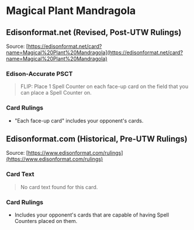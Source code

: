 # Magical Plant Mandragola

## Edisonformat.net (Revised, Post-UTW Rulings)

Source: [https://edisonformat.net/card?name=Magical%20Plant%20Mandragola](https://edisonformat.net/card?name=Magical%20Plant%20Mandragola)

### Edison-Accurate PSCT

> FLIP: Place 1 Spell Counter on each face-up card on the field that you can place a Spell Counter on.

### Card Rulings

*   "Each face-up card" includes your opponent's cards.


## Edisonformat.com (Historical, Pre-UTW Rulings)

Source: [https://www.edisonformat.com/rulings](https://www.edisonformat.com/rulings)

### Card Text

> No card text found for this card.

### Card Rulings

*   Includes your opponent's cards that are capable of having Spell Counters placed on them.


